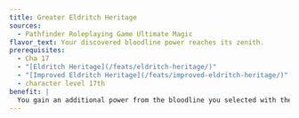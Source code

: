 ```yaml
---
title: Greater Eldritch Heritage
sources:
  - Pathfinder Roleplaying Game Ultimate Magic
flavor_text: Your discovered bloodline power reaches its zenith.
prerequisites:
  - Cha 17
  - "[Eldritch Heritage](/feats/eldritch-heritage/)"
  - "[Improved Eldritch Heritage](/feats/improved-eldritch-heritage/)"
  - character level 17th
benefit: |
  You gain an additional power from the bloodline you selected with the Eldritch Heritage feat. You gain a 15th-level (or lower) sorcerer bloodline power that you do not already have. For purposes of using that power, treat your character level as your sorcerer level for all your sorcerer bloodline powers granted by this feat, Eldritch Heritage, and Improved Eldritch Heritage.
---
```


